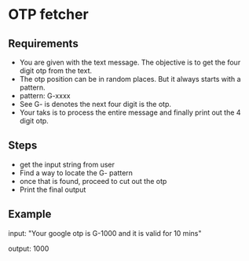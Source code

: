 # OTP fetcher

## Requirements
- You are given with the text message. The objective is to get the four digit otp from the text.
- The otp position can be in random places. But it always starts with a pattern.
- pattern: G-xxxx
- See G- is denotes the next four digit is the otp.
- Your taks is to process the entire message and finally print out the 4 digit otp.

## Steps
- get the input string from user
- Find a way to locate the G- pattern
- once that is found, proceed to cut out the otp
- Print the final output

## Example
input: "Your google otp is G-1000 and it is valid for 10 mins"

output: 1000 


